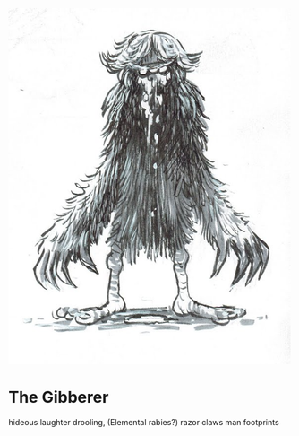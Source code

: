 ![The Gibberer](/images/gibberer.jpg?raw=true)

# The Gibberer

hideous laughter
drooling, (Elemental rabies?)
razor claws
man footprints